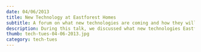 ```yaml
---
date: 04/06/2013
title: New Technology at Eastforest Homes
subtitle: A forum on what new technologies are coming and how they will be used.
description: During this talk, we discussed what new technologies Eastforest Homes could adopt to help further our business. We asked for you advice on what we could do to help!
thumb: tech-tues-04-06-2013.jpg
category: tech-tues
---
```

